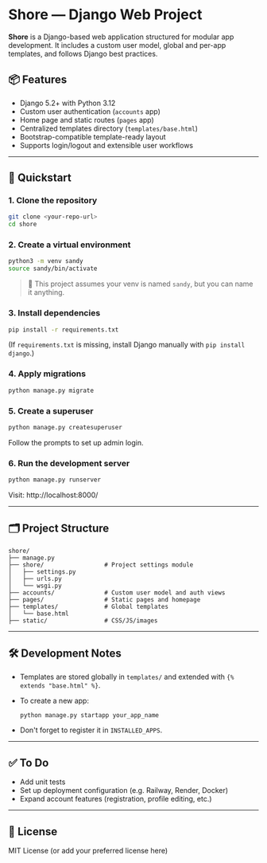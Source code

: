 # Shore — Django Web Project

**Shore** is a Django-based web application structured for modular app development. It includes a custom user model, global and per-app templates, and follows Django best practices.

## 📦 Features

- Django 5.2+ with Python 3.12
- Custom user authentication (`accounts` app)
- Home page and static routes (`pages` app)
- Centralized templates directory (`templates/base.html`)
- Bootstrap-compatible template-ready layout
- Supports login/logout and extensible user workflows

---

## 🚀 Quickstart

### 1. Clone the repository

```bash
git clone <your-repo-url>
cd shore
```

### 2. Create a virtual environment

```bash
python3 -m venv sandy
source sandy/bin/activate
```

> 📝 This project assumes your venv is named `sandy`, but you can name it anything.

### 3. Install dependencies

```bash
pip install -r requirements.txt
```

(If `requirements.txt` is missing, install Django manually with `pip install django`.)

### 4. Apply migrations

```bash
python manage.py migrate
```

### 5. Create a superuser

```bash
python manage.py createsuperuser
```

Follow the prompts to set up admin login.

### 6. Run the development server

```bash
python manage.py runserver
```

Visit: http://localhost:8000/

---

## 🗂️ Project Structure

```text
shore/
├── manage.py
├── shore/                 # Project settings module
│   ├── settings.py
│   ├── urls.py
│   └── wsgi.py
├── accounts/              # Custom user model and auth views
├── pages/                 # Static pages and homepage
├── templates/             # Global templates
│   └── base.html
├── static/                # CSS/JS/images
```

---

## 🛠 Development Notes

- Templates are stored globally in `templates/` and extended with `{% extends "base.html" %}`.
- To create a new app:

  ```bash
  python manage.py startapp your_app_name
  ```

- Don't forget to register it in `INSTALLED_APPS`.

---

## ✅ To Do

- Add unit tests
- Set up deployment configuration (e.g. Railway, Render, Docker)
- Expand account features (registration, profile editing, etc.)

---

## 📄 License

MIT License (or add your preferred license here)

